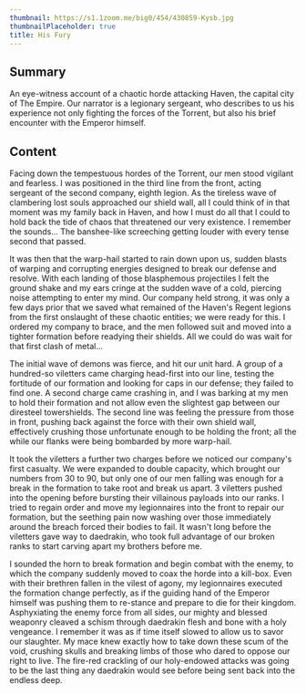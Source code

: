 ```yaml
---
thumbnail: https://s1.1zoom.me/big0/454/430859-Kysb.jpg
thumbnailPlaceholder: true
title: His Fury
---
```


## Summary

An eye-witness account of a chaotic horde attacking Haven, the capital city of The Empire. Our narrator is a legionary sergeant, who describes to us his experience not only fighting the forces of the Torrent, but also his brief encounter with the Emperor himself.

## Content

Facing down the tempestuous hordes of the Torrent, our men stood vigilant and fearless. I was positioned in the third line from the front, acting sergeant of the second company, eighth legion. As the tireless wave of clambering lost souls approached our shield wall, all I could think of in that moment was my family back in Haven, and how I must do all that I could to hold back the tide of chaos that threatened our very existence. I remember the sounds... The banshee-like screeching getting louder with every tense second that passed.

It was then that the warp-hail started to rain down upon us, sudden blasts of warping and corrupting energies designed to break our defense and resolve. With each landing of those blasphemous projectiles I felt the ground shake and my ears cringe at the sudden wave of a cold, piercing noise attempting to enter my mind. Our company held strong, it was only a few days prior that we saved what remained of the Haven's Regent legions from the first onslaught of these chaotic entities; we were ready for this. I ordered my company to brace, and the men followed suit and moved into a tighter formation before readying their shields. All we could do was wait for that first clash of metal...

The initial wave of demons was fierce, and hit our unit hard. A group of a hundred-so viletters came charging head-first into our line, testing the fortitude of our formation and looking for caps in our defense; they failed to find one. A second charge came crashing in, and I was barking at my men to hold their formation and not allow even the slightest gap between our diresteel towershields. The second line was feeling the pressure from those in front, pushing back against the force with their own shield wall, effectively crushing those unfortunate enough to be holding the front; all the while our flanks were being bombarded by more warp-hail.

It took the viletters a further two charges before we noticed our company's first casualty. We were expanded to double capacity, which brought our numbers from 30 to 90, but only one of our men falling was enough for a break in the formation to take root and break us apart. 3 viletters pushed into the opening before bursting their villainous payloads into our ranks. I tried to regain order and move my legionnaires into the front to repair our formation, but the seething pain now washing over those immediately around the breach forced their bodies to fail. It wasn't long before the viletters gave way to daedrakin, who took full advantage of our broken ranks to start carving apart my brothers before me.

I sounded the horn to break formation and begin combat with the enemy, to which the company suddenly moved to coax the horde into a kill-box. Even with their brethren fallen in the vilest of agony, my legionnaires executed the formation change perfectly, as if the guiding hand of the Emperor himself was pushing them to re-stance and prepare to die for their kingdom. Asphyxiating the enemy force from all sides, our mighty and blessed weaponry cleaved a schism through daedrakin flesh and bone with a holy vengeance. I remember it was as if time itself slowed to allow us to savor our slaughter. My mace knew exactly how to take down these scum of the void, crushing skulls and breaking limbs of those who dared to oppose our right to live. The fire-red crackling of our holy-endowed attacks was going to be the last thing any daedrakin would see before being sent back into the endless deep.
